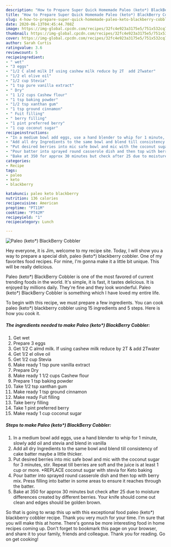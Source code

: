 ```yaml
---
description: "How to Prepare Super Quick Homemade Paleo (keto*) BlackBerry Cobbler"
title: "How to Prepare Super Quick Homemade Paleo (keto*) BlackBerry Cobbler"
slug: 4-how-to-prepare-super-quick-homemade-paleo-keto-blackberry-cobbler
date: 2020-06-13T04:45:44.708Z
image: https://img-global.cpcdn.com/recipes/32fc4e923a3175e5/751x532cq70/paleo-keto-blackberry-cobbler-recipe-main-photo.jpg
thumbnail: https://img-global.cpcdn.com/recipes/32fc4e923a3175e5/751x532cq70/paleo-keto-blackberry-cobbler-recipe-main-photo.jpg
cover: https://img-global.cpcdn.com/recipes/32fc4e923a3175e5/751x532cq70/paleo-keto-blackberry-cobbler-recipe-main-photo.jpg
author: Sarah Curtis
ratingvalue: 3.6
reviewcount: 5
recipeingredient:
- " wet"
- "3 eggs"
- "1/2 C almd milk If using cashew milk reduce by 2T  add 2Twater"
- "1/2 el olive oil"
- "1/2 cup Stevia"
- "1 tsp pure vanilla extract"
- " Dry"
- "1 1/2 cups Cashew flour"
- "1 tsp baking powder"
- "1/2 tsp xanthan gum"
- "1 tsp ground cinnamon"
- " Fuit filling"
- " berry filling"
- "1 pint preferred berry"
- "1 cup coconut sugar"
recipeinstructions:
- "In a medium bowl add eggs, use a hand blender to whip for 1 minute, slowly add oil and stevia and blend in vanilla"
- "Add all dry Ingredients to the same bowl and blend till consistency of cake batter maybe a little thicker."
- "Put desired berries into mic safe bowl and mic with the coconut sugar for 3 minutes, stir. Repeat till berries are soft and the juice is at least 1 cup or more. *REPLACE coconut sugar with stevia for Keto baking"
- "Pour batter into sprayed round casserole dish and then top with berry mix. Press filling into batter in some areas to ensure it reaches through the batter."
- "Bake at 350 for approx 30 minutes but check after 25 due to moisture differences created by different berries. Your knife should come out clean and edges should be golden brown."
categories:
- Recipe
tags:
- paleo
- keto
- blackberry

katakunci: paleo keto blackberry 
nutrition: 136 calories
recipecuisine: American
preptime: "PT11M"
cooktime: "PT42M"
recipeyield: "1"
recipecategory: Lunch

---
```



![Paleo (keto*) BlackBerry Cobbler](https://img-global.cpcdn.com/recipes/32fc4e923a3175e5/751x532cq70/paleo-keto-blackberry-cobbler-recipe-main-photo.jpg)

Hey everyone, it is Jim, welcome to my recipe site. Today, I will show you a way to prepare a special dish, paleo (keto*) blackberry cobbler. One of my favorites food recipes. For mine, I'm gonna make it a little bit unique. This will be really delicious.

Paleo (keto*) BlackBerry Cobbler is one of the most favored of current trending foods in the world. It's simple, it is fast, it tastes delicious. It is enjoyed by millions daily. They're fine and they look wonderful. Paleo (keto*) BlackBerry Cobbler is something which I have loved my entire life.




To begin with this recipe, we must prepare a few ingredients. You can cook paleo (keto*) blackberry cobbler using 15 ingredients and 5 steps. Here is how you cook it.

##### The ingredients needed to make Paleo (keto*) BlackBerry Cobbler:

1. Get  wet
1. Prepare 3 eggs
1. Get 1/2 C almd milk. If using cashew milk reduce by 2T &amp; add 2Twater
1. Get 1/2 el olive oil
1. Get 1/2 cup Stevia
1. Make ready 1 tsp pure vanilla extract
1. Prepare  Dry
1. Make ready 1 1/2 cups Cashew flour
1. Prepare 1 tsp baking powder
1. Take 1/2 tsp xanthan gum
1. Make ready 1 tsp ground cinnamon
1. Make ready  Fuit filling
1. Take  berry filling
1. Take 1 pint preferred berry
1. Make ready 1 cup coconut sugar




##### Steps to make Paleo (keto*) BlackBerry Cobbler:

1. In a medium bowl add eggs, use a hand blender to whip for 1 minute, slowly add oil and stevia and blend in vanilla
1. Add all dry Ingredients to the same bowl and blend till consistency of cake batter maybe a little thicker.
1. Put desired berries into mic safe bowl and mic with the coconut sugar for 3 minutes, stir. Repeat till berries are soft and the juice is at least 1 cup or more. *REPLACE coconut sugar with stevia for Keto baking
1. Pour batter into sprayed round casserole dish and then top with berry mix. Press filling into batter in some areas to ensure it reaches through the batter.
1. Bake at 350 for approx 30 minutes but check after 25 due to moisture differences created by different berries. Your knife should come out clean and edges should be golden brown.




So that is going to wrap this up with this exceptional food paleo (keto*) blackberry cobbler recipe. Thank you very much for your time. I'm sure that you will make this at home. There's gonna be more interesting food in home recipes coming up. Don't forget to bookmark this page on your browser, and share it to your family, friends and colleague. Thank you for reading. Go on get cooking!
